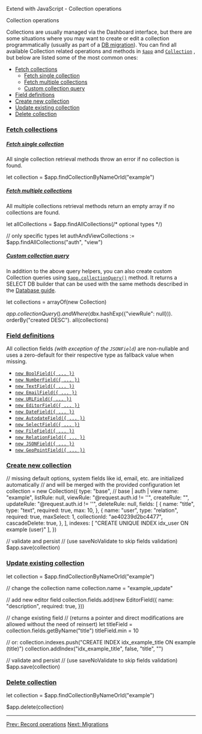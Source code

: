 Extend with JavaScript - Collection operations

Collection operations

Collections are usually managed via the Dashboard interface, but there are some situations where you may want to create or edit a collection programmatically (usually as part of a [DB migration](/docs/js-migrations)). You can find all available Collection related operations and methods in [`$app`](/jsvm/modules/_app.html) and [`Collection`](/jsvm/classes/Collection.html) , but below are listed some of the most common ones:

*   [Fetch collections](#fetch-collections)
    *   [Fetch single collection](#fetch-single-collection)
    *   [Fetch multiple collections](#fetch-multiple-collections)
    *   [Custom collection query](#custom-collection-query)
*   [Field definitions](#field-definitions)
*   [Create new collection](#create-new-collection)
*   [Update existing collection](#update-existing-collection)
*   [Delete collection](#delete-collection)

### [Fetch collections](#fetch-collections)

##### [Fetch single collection](#fetch-single-collection)

All single collection retrieval methods throw an error if no collection is found.

let collection = $app.findCollectionByNameOrId("example")

##### [Fetch multiple collections](#fetch-multiple-collections)

All multiple collections retrieval methods return an empty array if no collections are found.

let allCollections = $app.findAllCollections(/\* optional types \*/)

// only specific types
let authAndViewCollections := $app.findAllCollections("auth", "view")

##### [Custom collection query](#custom-collection-query)

In addition to the above query helpers, you can also create custom Collection queries using [`$app.collectionQuery()`](/jsvm/functions/_app.collectionQuery.html) method. It returns a SELECT DB builder that can be used with the same methods described in the [Database guide](/docs/js-database).

let collections = arrayOf(new Collection)

$app.collectionQuery().
    andWhere($dbx.hashExp({"viewRule": null})).
    orderBy("created DESC").
    all(collections)

### [Field definitions](#field-definitions)

All collection fields _(with exception of the `JSONField`)_ are non-nullable and uses a zero-default for their respective type as fallback value when missing.

*   [`new BoolField({ ... })`](/jsvm/classes/BoolField.html)
*   [`new NumberField({ ... })`](/jsvm/classes/NumberField.html)
*   [`new TextField({ ... })`](/jsvm/classes/TextField.html)
*   [`new EmailField({ ... })`](/jsvm/classes/EmailField.html)
*   [`new URLField({ ... })`](/jsvm/classes/URLField.html)
*   [`new EditorField({ ... })`](/jsvm/classes/EditorField.html)
*   [`new DateField({ ... })`](/jsvm/classes/DateField.html)
*   [`new AutodateField({ ... })`](/jsvm/classes/AutodateField.html)
*   [`new SelectField({ ... })`](/jsvm/classes/SelectField.html)
*   [`new FileField({ ... })`](/jsvm/classes/FileField.html)
*   [`new RelationField({ ... })`](/jsvm/classes/RelationField.html)
*   [`new JSONField({ ... })`](/jsvm/classes/JSONField.html)
*   [`new GeoPointField({ ... })`](/jsvm/classes/GeoPointField.html)

### [Create new collection](#create-new-collection)

// missing default options, system fields like id, email, etc. are initialized automatically
// and will be merged with the provided configuration
let collection = new Collection({
    type:       "base", // base | auth | view
    name:       "example",
    listRule:   null,
    viewRule:   "@request.auth.id != ''",
    createRule: "",
    updateRule: "@request.auth.id != ''",
    deleteRule: null,
    fields: \[
        {
            name:     "title",
            type:     "text",
            required: true,
            max: 10,
        },
        {
            name:          "user",
            type:          "relation",
            required:      true,
            maxSelect:     1,
            collectionId:  "ae40239d2bc4477",
            cascadeDelete: true,
        },
    \],
    indexes: \[
        "CREATE UNIQUE INDEX idx\_user ON example (user)"
    \],
})

// validate and persist
// (use saveNoValidate to skip fields validation)
$app.save(collection)

### [Update existing collection](#update-existing-collection)

let collection = $app.findCollectionByNameOrId("example")

// change the collection name
collection.name = "example\_update"

// add new editor field
collection.fields.add(new EditorField({
    name:     "description",
    required: true,
}))

// change existing field
// (returns a pointer and direct modifications are allowed without the need of reinsert)
let titleField = collection.fields.getByName("title")
titleField.min = 10

// or: collection.indexes.push("CREATE INDEX idx\_example\_title ON example (title)")
collection.addIndex("idx\_example\_title", false, "title", "")

// validate and persist
// (use saveNoValidate to skip fields validation)
$app.save(collection)

### [Delete collection](#delete-collection)

let collection = $app.findCollectionByNameOrId("example")

$app.delete(collection)

* * *

[Prev: Record operations](/docs/js-records) [Next: Migrations](/docs/js-migrations)